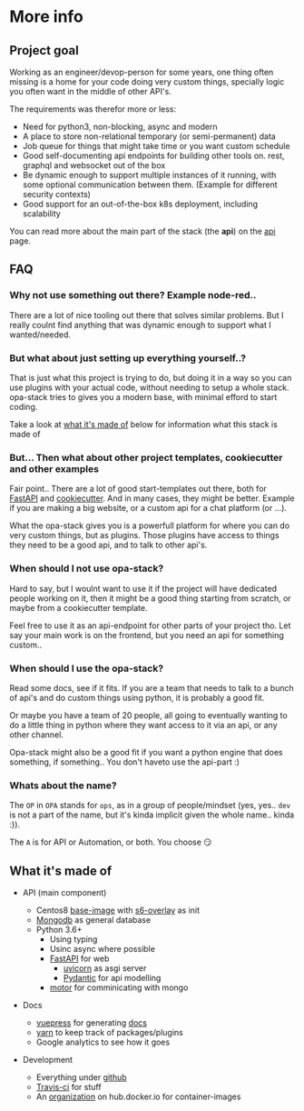 # More info

## Project goal

Working as an engineer/devop-person for some years, one thing often missing is a home for your code doing very custom things, specially logic you often want in the middle of other API's.

The requirements was therefor more or less:

* Need for python3, non-blocking, async and modern
* A place to store non-relational temporary (or semi-permanent) data
* Job queue for things that might take time or you want custom schedule
* Good self-documenting api endpoints for building other tools on. rest, graphql and websocket out of the box
* Be dynamic enough to support multiple instances of it running, with some optional communication between them. (Example for different security contexts)
* Good support for an out-of-the-box k8s deployment, including scalability

You can read more about the main part of the stack (the **api**) on the [api](/api) page.


## FAQ

### Why not use something out there? Example node-red..

There are a lot of nice tooling out there that solves similar problems. But I really coulnt find anything that was dynamic enough to support what I wanted/needed.

### But what about just setting up everything yourself..?

That is just what this project is trying to do, but doing it in a way so you can use plugins with your actual code, without needing to setup a whole stack. opa-stack tries to gives you a modern base, with minimal efford to start coding.

Take a look at [what it's made of](#what-it-s-made-of) below for information what this stack is made of

### But... Then what about other project templates, cookiecutter and other examples

Fair point.. There are a lot of good start-templates out there, both for [FastAPI](https://fastapi.tiangolo.com/project-generation/) and [cookiecutter](https://github.com/cookiecutter/cookiecutter).
And in many cases, they might be better. Example if you are making a big website, or a custom api for a chat platform (or ...).

What the opa-stack gives you is a powerfull platform for where you can do very custom things, but as plugins. Those plugins have access to things they need to be a good api, and to talk to other api's.

### When should I not use opa-stack?

Hard to say, but I woulnt want to use it if the project will have dedicated people working on it, then it might be a good thing starting from scratch, or maybe from a cookiecutter template.

Feel free to use it as an api-endpoint for other parts of your project tho. Let say your main work is on the frontend, but you need an api for something custom..

### When should I use the opa-stack?

Read some docs, see if it fits. If you are a team that needs to talk to a bunch of api's and do custom things using python, it is probably a good fit.

Or maybe you have a team of 20 people, all going to eventually wanting to do a little thing in python where they want access to it via an api, or any other channel.

Opa-stack might also be a good fit if you want a python engine that does something, if something.. You don't haveto use the api-part :)

### Whats about the name?

The `OP` in `OPA` stands for `ops`, as in a group of people/mindset (yes, yes.. `dev` is not a part of the name, but it's kinda implicit given the whole name.. kinda :)).

The `A` is for API or Automation, or both. You choose :smirk:


## What it's made of

* API (main component)
  * Centos8 [base-image](https://hub.docker.com/r/opastack/base-centos) with [s6-overlay](https://github.com/just-containers/s6-overlay) as init
  * [Mongodb](https://www.mongodb.com/) as general database
  * Python 3.6+
    * Using typing
    * Usinc async where possible
    * [FastAPI](https://fastapi.tiangolo.com/) for web
      * [uvicorn](https://www.uvicorn.org/) as asgi server
      * [Pydantic](https://pydantic-docs.helpmanual.io/) for api modelling
    * [motor](https://motor.readthedocs.io/) for comminicating with mongo

* Docs
  * [vuepress](vuepress.vuejs.org/) for generating [docs](https://github.com/opa-stack/opa-stack.github.io)
  * [yarn](https://yarnpkg.com/) to keep track of packages/plugins
  * Google analytics to see how it goes

* Development
  * Everything under [github](https://github.com/opa-stack)
  * [Travis-ci](https://travis-ci.org/opa-stack/) for stuff
  * An [organization](https://hub.docker.com/orgs/opastack) on hub.docker.io for container-images